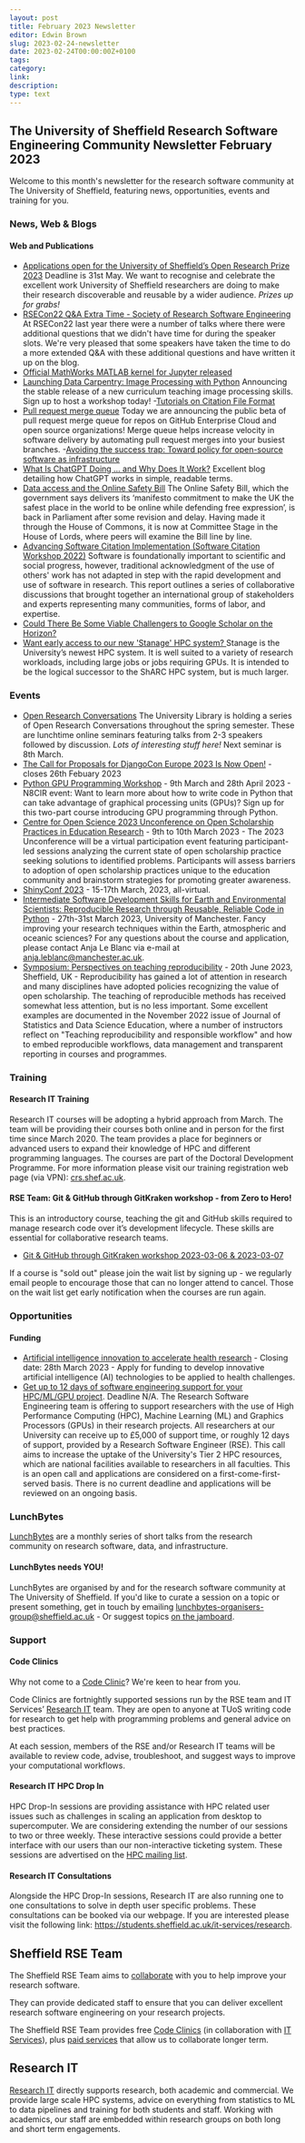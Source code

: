 ```yaml
---
layout: post
title: February 2023 Newsletter
editor: Edwin Brown
slug: 2023-02-24-newsletter
date: 2023-02-24T00:00:00Z+0100
tags:
category:
link:
description:
type: text
---
```

## The University of Sheffield Research Software Engineering Community Newsletter February 2023

Welcome to this month's newsletter for the research software community at The University of Sheffield, featuring news, opportunities, events and training for you.

### News, Web & Blogs

#### Web and Publications

- [Applications open for the University of Sheffield’s Open Research Prize 2023](https://www.sheffield.ac.uk/library/research/open-research-prize-2023) Deadline is 31st May. We want to recognise and celebrate the excellent work University of Sheffield researchers are doing to make their research discoverable and reusable by a wider audience. _Prizes up for grabs!_
- [RSECon22 Q&A Extra Time - Society of Research Software Engineering](https://society-rse.org/rsecon22-qa-extra-time/) At RSECon22 last year there were a number of talks where there were additional questions that we didn't have time for during the speaker slots. We're very pleased that some speakers have taken the time to do a more extended Q&A with these additional questions and have written it up on the blog.
- [Official MathWorks MATLAB kernel for Jupyter released](https://blogs.mathworks.com/matlab/2023/01/30/official-mathworks-matlab-kernel-for-jupyter-released/)
- [Launching Data Carpentry: Image Processing with Python](https://carpentries.org/blog/2023/01/dc-image-processing-stable-release/) Announcing the stable release of a new curriculum teaching image processing skills. Sign up to host a workshop today!
-[Tutorials on Citation File Format](https://www.youtube.com/watch?v=zcgLIT5Qd4M)
- [Pull request merge queue](https://github.blog/changelog/2023-02-08-pull-request-merge-queue-public-beta/) Today we are announcing the public beta of pull request merge queue for repos on GitHub Enterprise Cloud and open source organizations! Merge queue helps increase velocity in software delivery by automating pull request merges into your busiest branches.
-[Avoiding the success trap: Toward policy for open-source software as infrastructure](https://www.atlanticcouncil.org/in-depth-research-reports/report/open-source-software-as-infrastructure/)
- [What Is ChatGPT Doing … and Why Does It Work?](https://writings.stephenwolfram.com/2023/02/what-is-chatgpt-doing-and-why-does-it-work/) Excellent blog detailing how ChatGPT works in simple, readable terms.
- [Data access and the Online Safety Bill](https://www.theodi.org/article/data-access-and-the-online-safety-bill/) The Online Safety Bill, which the government says delivers its ‘manifesto commitment to make the UK the safest place in the world to be online while defending free expression’, is back in Parliament after some revision and delay. Having made it through the House of Commons, it is now at Committee Stage in the House of Lords, where peers will examine the Bill line by line.
- [Advancing Software Citation Implementation (Software Citation Workshop 2022)](https://arxiv.org/abs/2302.07500) Software is foundationally important to scientific and social progress, however, traditional acknowledgment of the use of others' work has not adapted in step with the rapid development and use of software in research.
This report outlines a series of collaborative discussions that brought together an international group of stakeholders and experts representing many communities, forms of labor, and expertise.
- [Could There Be Some Viable Challengers to Google Scholar on the Horizon?](https://absolutelymaybe.plos.org/2023/02/16/could-there-be-some-viable-challengers-to-google-scholar-on-the-horizon/)
- [Want early access to our new 'Stanage' HPC system? ](https://twitter.com/RIT_Sheffield/status/1628370968157605888) Stanage is the University’s newest HPC system. It is well suited to a variety of research workloads, including large jobs or jobs requiring GPUs. It is intended to be the logical successor to the ShARC HPC system, but is much larger.





### Events

* [Open Research Conversations](https://www.eventbrite.com/cc/open-research-conversations-springsummer-2023-1345889) The University Library is holding a series of Open Research Conversations throughout the spring semester. These are lunchtime online seminars featuring talks from 2-3 speakers followed by discussion. _Lots of interesting stuff here!_ Next seminar is 8th March.
* [The Call for Proposals for DjangoCon Europe 2023 Is Now Open!](https://2023.djangocon.eu/news/announcing-call-for-proposals/) - closes 26th Febuary 2023
* [Python GPU Programming Workshop](https://n8cir.org.uk/events/python-gpu-programming-workshop/) - 9th March and 28th April 2023 - N8CIR event: Want to learn more about how to write code in Python that can take advantage of graphical processing units (GPUs)? Sign up for this two-part course introducing GPU programming through Python.
* [Centre for Open Science 2023 Unconference on Open Scholarship Practices in Education Research](https://www.cos.io/unconference) - 9th to 10th March 2023 - The 2023 Unconference will be a virtual participation event featuring participant-led sessions analyzing the current state of open scholarship practice seeking solutions to identified problems. Participants will assess barriers to adoption of open scholarship practices unique to the education community and brainstorm strategies for promoting greater awareness.
* [ShinyConf 2023](https://shinyconf.appsilon.com/) - 15-17th March, 2023, all-virtual.
* [Intermediate Software Development Skills for Earth and Environmental Scientists:  Reproducible Research through Reusable, Reliable Code in Python](https://www.qualtrics.manchester.ac.uk/jfe/form/SV_87F94dIoT1aRwto) - 27th-31st March 2023, University of Manchester. Fancy improving your research techniques within the Earth, atmospheric and oceanic sciences? For any questions about the course and application, please contact Anja Le Blanc via e-mail at anja.leblanc@manchester.ac.uk.
* [Symposium: Perspectives on teaching reproducibility](https://shefmethods.qualtrics.com/jfe/form/SV_3yBUDlfuDoeNuM6) - 20th June 2023, Sheffield, UK - Reproducibility has gained a lot of attention in research and many disciplines have adopted policies recognizing the value of open scholarship. The teaching of reproducible methods has received somewhat less attention, but is no less important. Some excellent examples are documented in the November 2022 issue of Journal of Statistics and Data Science Education, where a number of instructors reflect on "Teaching reproducibility and responsible workflow" and how to embed reproducible workflows, data management and transparent reporting in courses and programmes.


### Training

#### Research IT Training

Research IT courses will be adopting a hybrid approach from March. The team will be providing their courses both online and in person for the first time since March 2020. The team provides a place for beginners or advanced users to expand their knowledge of HPC and different programming languages. The courses are part of the Doctoral Development Programme. For more information please visit our training registration web page (via VPN): [crs.shef.ac.uk](https://crs.shef.ac.uk).


#### RSE Team: Git & GitHub through GitKraken workshop - from Zero to Hero!

This is an introductory course, teaching the git and GitHub skills required to manage research code over it’s development lifecycle. These skills are essential for collaborative research teams.

* [Git & GitHub through GitKraken workshop 2023-03-06 & 2023-03-07](https://rse.shef.ac.uk/training/workshop/2023-03-06-git-zero-hero)

If a course is "sold out" please join the wait list by signing up - we regularly email people to encourage those that can no longer attend to cancel. Those on the wait list get early notification when the courses are run again.

### Opportunities

#### Funding

* [Artificial intelligence innovation to accelerate health research](https://www.ukri.org/opportunity/artificial-intelligence-innovation-to-accelerate-health-research/) - Closing date: 28th March 2023 - Apply for funding to develop innovative artificial intelligence (AI) technologies to be applied to health challenges.
* [Get up to 12 days of software engineering support for your HPC/ML/GPU project](https://rse.shef.ac.uk/collaboration/tier2/). Deadline N/A. The Research Software Engineering team is offering to support researchers with the use of High Performance Computing (HPC), Machine Learning (ML) and Graphics Processors (GPUs) in their research projects. All researchers at our University can receive up to £5,000 of support time, or roughly 12 days of support, provided by a Research Software Engineer (RSE). This call aims to increase the uptake of the University's Tier 2 HPC resources, which are national facilities available to researchers in all faculties. This is an open call and applications are considered on a first-come-first-served basis. There is no current deadline and applications will be reviewed on an ongoing basis.

<!-- #### Jobs -->

### LunchBytes

[LunchBytes](https://rse.shef.ac.uk/community/lunch-bytes/) are a monthly series of short talks from the research community on research software, data, and infrastructure.

#### LunchBytes needs YOU!

LunchBytes are organised by and for the research software community at The University of Sheffield. If you'd like to curate a session on a topic or present something, get in touch by emailing [lunchbytes-organisers-group@sheffield.ac.uk](mailto:lunchbytes-organisers-group@sheffield.ac.uk) - Or suggest topics [on the jamboard](https://jamboard.google.com/d/1-51cRf0pwZl8O10CnLeJGAqKcnbww-QGaYjszFK-H38/).

### Support

#### Code Clinics

Why not come to a [Code Clinic](https://docs.google.com/forms/d/e/1FAIpQLScGXS55qjU0D0Zcz-KHOVcNTahcr3YC3H0OpoKBo3lWXWED5A/viewform)? We're keen to hear from you.

Code Clinics are fortnightly supported sessions run by the RSE team and IT Services’ [Research IT](https://www.sheffield.ac.uk/it-services/research) team. They are open to anyone at TUoS writing code for research to get help with programming problems and general advice on best practices.

At each session, members of the RSE and/or Research IT teams will be available to review code, advise, troubleshoot, and suggest ways to improve your computational workflows.

#### Research IT HPC Drop In

HPC Drop-In sessions are providing assistance with HPC related user issues such as challenges in scaling an application from desktop to supercomputer. We are considering extending the number of our sessions to two or three weekly. These interactive sessions could provide a better interface with our users than our non-interactive ticketing system. These sessions are advertised on the [HPC mailing list](https://groups.google.com/u/1/a/sheffield.ac.uk/g/hpc).

#### Research IT Consultations

Alongside the HPC Drop-In sessions, Research IT are also running one to one consultations to solve in depth user specific problems. These consultations can be booked via our webpage. If you are interested please visit the following link: <https://students.sheffield.ac.uk/it-services/research>.

## Sheffield RSE Team

The Sheffield RSE Team aims to [collaborate](https://rse.shef.ac.uk/collaboration/guide/) with you to help improve your research software.

They can provide dedicated staff to ensure that you can deliver excellent research software engineering on your research projects.

The Sheffield RSE Team provides free [Code Clinics][CCs] (in collaboration with [IT Services][its-res-it]), plus [paid services][rse-service] that allow us to collaborate longer term.

## Research IT

[Research IT](https://students.sheffield.ac.uk/it-services/research) directly supports research, both academic and commercial.
We provide large scale HPC systems, advice on everything from statistics to ML to data pipelines and training for both students and staff.
Working with academics, our staff are embedded within research groups on both long and short term engagements.

[CCs]: https://rse.shef.ac.uk/support/code-clinic/
[its-res-it]: https://www.sheffield.ac.uk/it-services/research/
[rse-service]: https://rse.shef.ac.uk/collaboration/
